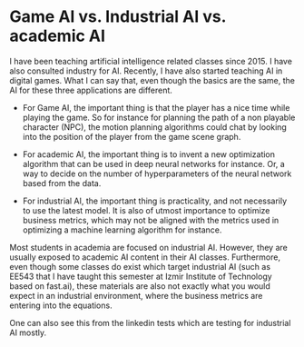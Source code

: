 # Game AI vs. Industrial AI vs. academic AI 

I have been teaching artificial intelligence related classes since 2015. I have also consulted industry for AI. Recently, I have also started teaching AI in digital games.
What I can say that, even though the basics are the same, the AI for these three applications are different.

* For Game AI, the important thing is that the player has a nice time while playing the game. So for instance for planning the path of a non playable character (NPC), the motion planning algorithms could chat by looking into the position of the player from the game scene graph.

* For academic AI, the important thing is to invent a new optimization algorithm that can be used in deep neural networks for instance. Or, a way to decide on the number of hyperparameters of the neural network based from the data.

* For industrial AI, the important thing is practicality, and not necessarily to use the latest model. It is also of utmost importance to optimize business metrics, which may not be aligned with the metrics used in optimizing a machine learning algorithm for instance.

Most students in academia are focused on industrial AI. However, they are usually exposed to academic AI content in their AI classes.
Furthermore, even though some classes do exist which target industrial AI (such as EE543 that I have taught this semester at Izmir Institute of Technology based on fast.ai), these materials are also not exactly what you would expect in an industrial environment, where the business metrics are entering into the equations.

One can also see this from the linkedin tests which are testing for industrial AI mostly.
